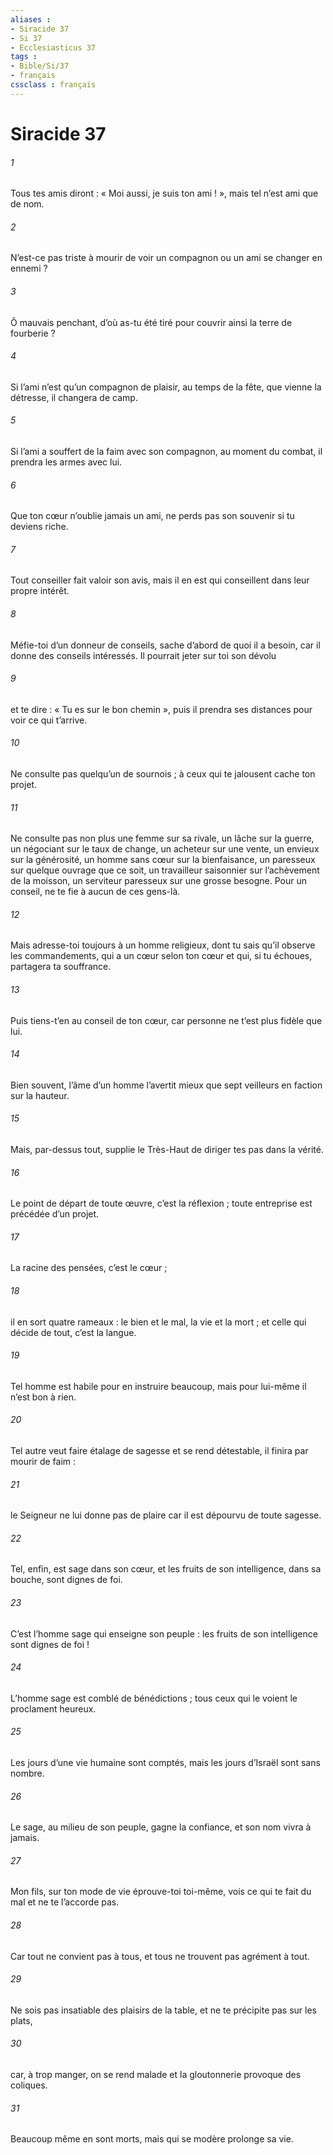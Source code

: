 ```yaml
---
aliases : 
- Siracide 37
- Si 37
- Ecclesiasticus 37
tags : 
- Bible/Si/37
- français
cssclass : français
---
```


# Siracide 37

###### 1
Tous tes amis diront : « Moi aussi, je suis ton ami ! »,
mais tel n’est ami que de nom.
###### 2
N’est-ce pas triste à mourir
de voir un compagnon ou un ami se changer en ennemi ?
###### 3
Ô mauvais penchant, d’où as-tu été tiré
pour couvrir ainsi la terre de fourberie ?
###### 4
Si l’ami n’est qu’un compagnon de plaisir, au temps de la fête, que vienne la détresse, il changera de camp.
###### 5
Si l’ami a souffert de la faim avec son compagnon,
au moment du combat, il prendra les armes avec lui.
###### 6
Que ton cœur n’oublie jamais un ami,
ne perds pas son souvenir si tu deviens riche.
###### 7
Tout conseiller fait valoir son avis,
mais il en est qui conseillent dans leur propre intérêt.
###### 8
Méfie-toi d’un donneur de conseils,
sache d’abord de quoi il a besoin,
car il donne des conseils intéressés.
Il pourrait jeter sur toi son dévolu
###### 9
et te dire : « Tu es sur le bon chemin »,
puis il prendra ses distances pour voir ce qui t’arrive.
###### 10
Ne consulte pas quelqu’un de sournois ;
à ceux qui te jalousent cache ton projet.
###### 11
Ne consulte pas non plus une femme sur sa rivale,
un lâche sur la guerre,
un négociant sur le taux de change,
un acheteur sur une vente,
un envieux sur la générosité,
un homme sans cœur sur la bienfaisance,
un paresseux sur quelque ouvrage que ce soit,
un travailleur saisonnier sur l’achèvement de la moisson,
un serviteur paresseux sur une grosse besogne.
Pour un conseil, ne te fie à aucun de ces gens-là.
###### 12
Mais adresse-toi toujours à un homme religieux,
dont tu sais qu’il observe les commandements,
qui a un cœur selon ton cœur
et qui, si tu échoues, partagera ta souffrance.
###### 13
Puis tiens-t’en au conseil de ton cœur,
car personne ne t’est plus fidèle que lui.
###### 14
Bien souvent, l’âme d’un homme l’avertit
mieux que sept veilleurs en faction sur la hauteur.
###### 15
Mais, par-dessus tout, supplie le Très-Haut
de diriger tes pas dans la vérité.
###### 16
Le point de départ de toute œuvre, c’est la réflexion ;
toute entreprise est précédée d’un projet.
###### 17
La racine des pensées, c’est le cœur ;
###### 18
il en sort quatre rameaux :
le bien et le mal, la vie et la mort ;
et celle qui décide de tout, c’est la langue.
###### 19
Tel homme est habile pour en instruire beaucoup,
mais pour lui-même il n’est bon à rien.
###### 20
Tel autre veut faire étalage de sagesse et se rend détestable,
il finira par mourir de faim :
###### 21
le Seigneur ne lui donne pas de plaire
car il est dépourvu de toute sagesse.
###### 22
Tel, enfin, est sage dans son cœur,
et les fruits de son intelligence, dans sa bouche, sont dignes de foi.
###### 23
C’est l’homme sage qui enseigne son peuple :
les fruits de son intelligence sont dignes de foi !
###### 24
L’homme sage est comblé de bénédictions ;
tous ceux qui le voient le proclament heureux.
###### 25
Les jours d’une vie humaine sont comptés,
mais les jours d’Israël sont sans nombre.
###### 26
Le sage, au milieu de son peuple, gagne la confiance,
et son nom vivra à jamais.
###### 27
Mon fils, sur ton mode de vie éprouve-toi toi-même,
vois ce qui te fait du mal et ne te l’accorde pas.
###### 28
Car tout ne convient pas à tous,
et tous ne trouvent pas agrément à tout.
###### 29
Ne sois pas insatiable des plaisirs de la table,
et ne te précipite pas sur les plats,
###### 30
car, à trop manger, on se rend malade
et la gloutonnerie provoque des coliques.
###### 31
Beaucoup même en sont morts,
mais qui se modère prolonge sa vie.
